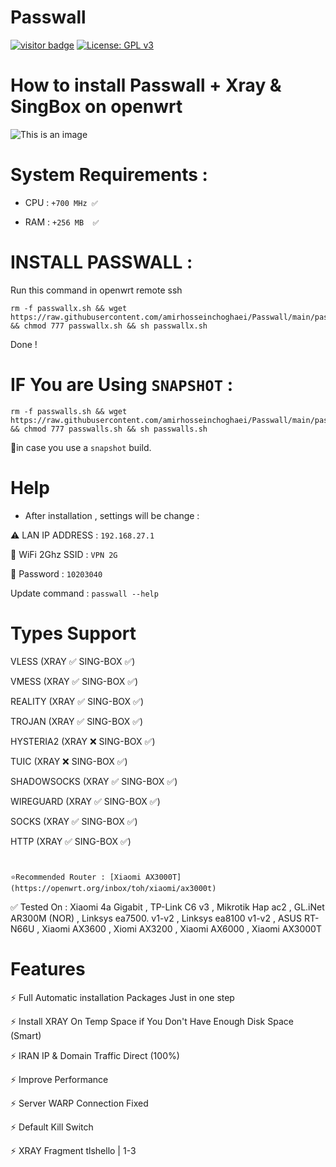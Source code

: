 # Passwall
[![visitor badge](https://img.shields.io/badge/Chat%20on-Telegram-blue.svg)](https://t.me/AmirHosseinTSL) [![License: GPL v3](https://img.shields.io/badge/License-GPLv3-blue.svg)](https://www.gnu.org/licenses/gpl-3.0)
# How to install Passwall + Xray & SingBox on openwrt

![This is an image](https://pars-space.ir/wp-content/uploads/2023/09/v2ray-openwrt.jpg)



# System Requirements :

- CPU : `+700 MHz ✅`

- RAM : `+256 MB  ✅`


# INSTALL PASSWALL : 

Run this command in openwrt remote ssh
```
rm -f passwallx.sh && wget https://raw.githubusercontent.com/amirhosseinchoghaei/Passwall/main/passwallx.sh && chmod 777 passwallx.sh && sh passwallx.sh
```
Done !

# IF You are Using `SNAPSHOT` :
```
rm -f passwalls.sh && wget https://raw.githubusercontent.com/amirhosseinchoghaei/Passwall/main/passwalls.sh && chmod 777 passwalls.sh && sh passwalls.sh
```
📍in case you use a `snapshot` build.

# Help

- After installation , settings will be change :
 
⚠️ LAN IP ADDRESS : `192.168.27.1`

📶 WiFi 2Ghz SSID : `VPN 2G`

🔑 Password : `10203040`

 Update command : `passwall --help`

# Types Support

VLESS (XRAY ✅ SING-BOX ✅)

VMESS (XRAY ✅ SING-BOX ✅)

REALITY (XRAY ✅ SING-BOX ✅)

TROJAN (XRAY ✅ SING-BOX ✅)

HYSTERIA2 (XRAY ❌ SING-BOX ✅)

TUIC (XRAY ❌ SING-BOX ✅)

SHADOWSOCKS (XRAY ✅ SING-BOX ✅)

WIREGUARD (XRAY ✅ SING-BOX ✅)

SOCKS (XRAY ✅ SING-BOX ✅)

HTTP (XRAY ✅ SING-BOX ✅)


#

`⭐Recommended Router : [Xiaomi AX3000T](https://openwrt.org/inbox/toh/xiaomi/ax3000t) `



✅ Tested On : Xiaomi 4a Gigabit , TP-Link C6 v3 , Mikrotik Hap ac2 , GL.iNet AR300M (NOR) , Linksys ea7500. v1-v2 , Linksys ea8100 v1-v2 , ASUS RT-N66U , Xiaomi AX3600 , Xiomi AX3200 , Xiaomi AX6000 , Xiaomi AX3000T

# Features

⚡ Full Automatic installation Packages Just in one step

⚡ Install XRAY On Temp Space if You Don't Have Enough Disk Space (Smart)

⚡ IRAN IP & Domain Traffic Direct (100%)

⚡ Improve Performance

⚡ Server WARP Connection Fixed

⚡ Default Kill Switch

⚡ XRAY Fragment tlshello | 1-3

